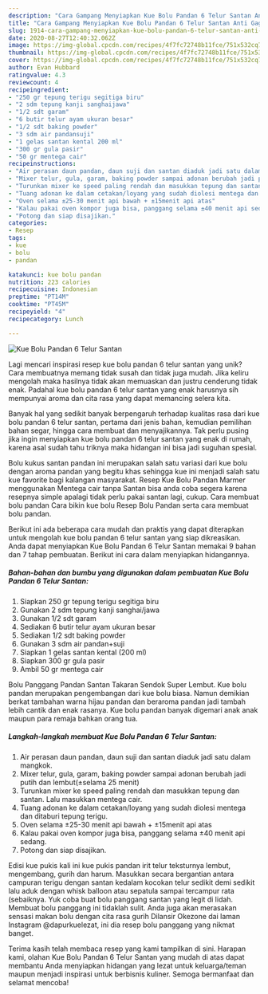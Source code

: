 ```yaml
---
description: "Cara Gampang Menyiapkan Kue Bolu Pandan 6 Telur Santan Anti Gagal"
title: "Cara Gampang Menyiapkan Kue Bolu Pandan 6 Telur Santan Anti Gagal"
slug: 1914-cara-gampang-menyiapkan-kue-bolu-pandan-6-telur-santan-anti-gagal
date: 2020-08-27T12:40:32.062Z
image: https://img-global.cpcdn.com/recipes/4f7fc72748b11fce/751x532cq70/kue-bolu-pandan-6-telur-santan-foto-resep-utama.jpg
thumbnail: https://img-global.cpcdn.com/recipes/4f7fc72748b11fce/751x532cq70/kue-bolu-pandan-6-telur-santan-foto-resep-utama.jpg
cover: https://img-global.cpcdn.com/recipes/4f7fc72748b11fce/751x532cq70/kue-bolu-pandan-6-telur-santan-foto-resep-utama.jpg
author: Evan Hubbard
ratingvalue: 4.3
reviewcount: 4
recipeingredient:
- "250 gr tepung terigu segitiga biru"
- "2 sdm tepung kanji sanghaijawa"
- "1/2 sdt garam"
- "6 butir telur ayam ukuran besar"
- "1/2 sdt baking powder"
- "3 sdm air pandansuji"
- "1 gelas santan kental 200 ml"
- "300 gr gula pasir"
- "50 gr mentega cair"
recipeinstructions:
- "Air perasan daun pandan, daun suji dan santan diaduk jadi satu dalam mangkok."
- "Mixer telur, gula, garam, baking powder sampai adonan berubah jadi putih dan lembut(±selama 25 menit)"
- "Turunkan mixer ke speed paling rendah dan masukkan tepung dan santan. Lalu masukkan mentega cair."
- "Tuang adonan ke dalam cetakan/loyang yang sudah diolesi mentega dan ditaburi tepung terigu."
- "Oven selama ±25-30 menit api bawah + ±15menit api atas"
- "Kalau pakai oven kompor juga bisa, panggang selama ±40 menit api sedang."
- "Potong dan siap disajikan."
categories:
- Resep
tags:
- kue
- bolu
- pandan

katakunci: kue bolu pandan 
nutrition: 223 calories
recipecuisine: Indonesian
preptime: "PT14M"
cooktime: "PT45M"
recipeyield: "4"
recipecategory: Lunch

---
```



![Kue Bolu Pandan 6 Telur Santan](https://img-global.cpcdn.com/recipes/4f7fc72748b11fce/751x532cq70/kue-bolu-pandan-6-telur-santan-foto-resep-utama.jpg)

Lagi mencari inspirasi resep kue bolu pandan 6 telur santan yang unik? Cara membuatnya memang tidak susah dan tidak juga mudah. Jika keliru mengolah maka hasilnya tidak akan memuaskan dan justru cenderung tidak enak. Padahal kue bolu pandan 6 telur santan yang enak harusnya sih mempunyai aroma dan cita rasa yang dapat memancing selera kita.

Banyak hal yang sedikit banyak berpengaruh terhadap kualitas rasa dari kue bolu pandan 6 telur santan, pertama dari jenis bahan, kemudian pemilihan bahan segar, hingga cara membuat dan menyajikannya. Tak perlu pusing jika ingin menyiapkan kue bolu pandan 6 telur santan yang enak di rumah, karena asal sudah tahu triknya maka hidangan ini bisa jadi suguhan spesial.

Bolu kukus santan pandan ini merupakan salah satu variasi dari kue bolu dengan aroma pandan yang begitu khas sehingga kue ini menjadi salah satu kue favorite bagi kalangan masyarakat. Resep Kue Bolu Pandan Marmer menggunakan Mentega cair tanpa Santan bisa anda coba segera karena resepnya simple apalagi tidak perlu pakai santan lagi, cukup. Cara membuat bolu pandan Cara bikin kue bolu Resep Bolu Pandan serta cara membuat bolu pandan.


Berikut ini ada beberapa cara mudah dan praktis yang dapat diterapkan untuk mengolah kue bolu pandan 6 telur santan yang siap dikreasikan. Anda dapat menyiapkan Kue Bolu Pandan 6 Telur Santan memakai 9 bahan dan 7 tahap pembuatan. Berikut ini cara dalam menyiapkan hidangannya.

<!--inarticleads1-->

##### Bahan-bahan dan bumbu yang digunakan dalam pembuatan Kue Bolu Pandan 6 Telur Santan:

1. Siapkan 250 gr tepung terigu segitiga biru
1. Gunakan 2 sdm tepung kanji sanghai/jawa
1. Gunakan 1/2 sdt garam
1. Sediakan 6 butir telur ayam ukuran besar
1. Sediakan 1/2 sdt baking powder
1. Gunakan 3 sdm air pandan+suji
1. Siapkan 1 gelas santan kental (200 ml)
1. Siapkan 300 gr gula pasir
1. Ambil 50 gr mentega cair


Bolu Panggang Pandan Santan Takaran Sendok Super Lembut. Kue bolu pandan merupakan pengembangan dari kue bolu biasa. Namun demikian berkat tambahan warna hijau pandan dan beraroma pandan jadi tambah lebih cantik dan enak rasanya. Kue bolu pandan banyak digemari anak anak maupun para remaja bahkan orang tua. 

<!--inarticleads2-->

##### Langkah-langkah membuat Kue Bolu Pandan 6 Telur Santan:

1. Air perasan daun pandan, daun suji dan santan diaduk jadi satu dalam mangkok.
1. Mixer telur, gula, garam, baking powder sampai adonan berubah jadi putih dan lembut(±selama 25 menit)
1. Turunkan mixer ke speed paling rendah dan masukkan tepung dan santan. Lalu masukkan mentega cair.
1. Tuang adonan ke dalam cetakan/loyang yang sudah diolesi mentega dan ditaburi tepung terigu.
1. Oven selama ±25-30 menit api bawah + ±15menit api atas
1. Kalau pakai oven kompor juga bisa, panggang selama ±40 menit api sedang.
1. Potong dan siap disajikan.


Edisi kue pukis kali ini kue pukis pandan irit telur teksturnya lembut, mengembang, gurih dan harum. Masukkan secara bergantian antara campuran terigu dengan santan kedalam kocokan telur sedikit demi sedikit lalu aduk dengan whisk balloon atau sepatula sampai tercampur rata (sebaiknya. Yuk coba buat bolu panggang santan yang legit di lidah. Membuat bolu panggang ini tidaklah sulit. Anda juga akan merasakan sensasi makan bolu dengan cita rasa gurih Dilansir Okezone dai laman Instagram @dapurkuelezat, ini dia resep bolu panggang yang nikmat banget. 

Terima kasih telah membaca resep yang kami tampilkan di sini. Harapan kami, olahan Kue Bolu Pandan 6 Telur Santan yang mudah di atas dapat membantu Anda menyiapkan hidangan yang lezat untuk keluarga/teman maupun menjadi inspirasi untuk berbisnis kuliner. Semoga bermanfaat dan selamat mencoba!
